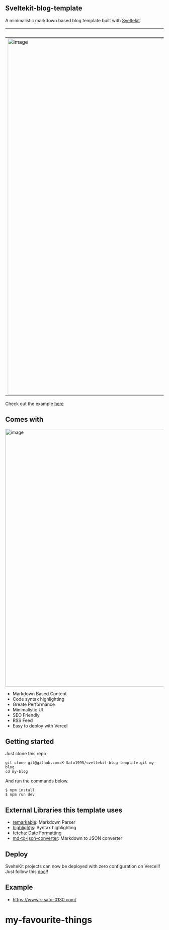 ## Sveltekit-blog-template

A minimalistic markdown based blog template built with [Sveltekit](https://kit.svelte.dev/).

Home | Post Page
--- | ---
<img width="1131" alt="image" src="https://user-images.githubusercontent.com/32632542/157348324-10647187-1bb0-435e-ab0d-0de9516a5a2c.png"> | <img width="1112" alt="image" src="https://user-images.githubusercontent.com/32632542/157348272-ee3ee69f-c586-47d0-9bb1-70cccf500822.png">

Check out the example [here](https://sveltekit-blog-template-swart.vercel.app/)

## Comes with

<img width="818" alt="image" src="https://user-images.githubusercontent.com/32632542/157196010-def94db3-6218-4dca-8bbd-2a16baca754b.png">

- Markdown Based Content
- Code syntax highlighting
- Greate Performance
- Minimalistic UI
- SEO Friendly
- RSS Feed
- Easy to deploy with Vercel


## Getting started

Just clone this repo

```
git clone git@github.com:K-Sato1995/sveltekit-blog-template.git my-blog
cd my-blog
```

And run the commands below.

```
$ npm install
$ npm run dev
```


## External Libraries this template uses

- [remarkable](https://github.com/jonschlinkert/remarkable): Markdown Parser
- [highlightjs](https://github.com/highlightjs/highlight.js/): Syntax highlighting
- [fetcha](https://github.com/taylorhakes/fecha): Date Formatting
- [md-to-json-converter](https://github.com/K-Sato1995/md-to-json-converter): Markdown to JSON converter


## Deploy 

SvelteKit projects can now be deployed with zero configuration on Vercel!!
Just follow this [doc](https://vercel.com/changelog/sveltekit-projects-can-now-be-deployed-with-zero-configuration)!!


## Example
- https://www.k-sato-0130.com/

# my-favourite-things
